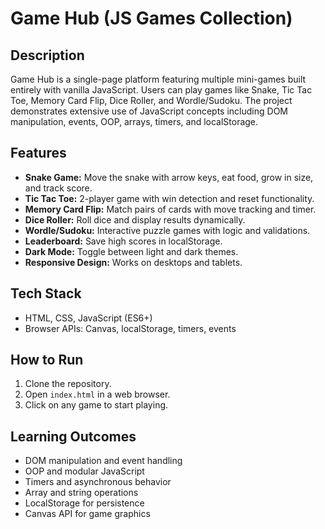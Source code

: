 # Game Hub (JS Games Collection)

## Description
Game Hub is a single-page platform featuring multiple mini-games built entirely with vanilla JavaScript. Users can play games like Snake, Tic Tac Toe, Memory Card Flip, Dice Roller, and Wordle/Sudoku. The project demonstrates extensive use of JavaScript concepts including DOM manipulation, events, OOP, arrays, timers, and localStorage.

## Features
- **Snake Game:** Move the snake with arrow keys, eat food, grow in size, and track score.
- **Tic Tac Toe:** 2-player game with win detection and reset functionality.
- **Memory Card Flip:** Match pairs of cards with move tracking and timer.
- **Dice Roller:** Roll dice and display results dynamically.
- **Wordle/Sudoku:** Interactive puzzle games with logic and validations.
- **Leaderboard:** Save high scores in localStorage.
- **Dark Mode:** Toggle between light and dark themes.
- **Responsive Design:** Works on desktops and tablets.

## Tech Stack
- HTML, CSS, JavaScript (ES6+)
- Browser APIs: Canvas, localStorage, timers, events

## How to Run
1. Clone the repository.
2. Open `index.html` in a web browser.
3. Click on any game to start playing.

## Learning Outcomes
- DOM manipulation and event handling
- OOP and modular JavaScript
- Timers and asynchronous behavior
- Array and string operations
- LocalStorage for persistence
- Canvas API for game graphics
